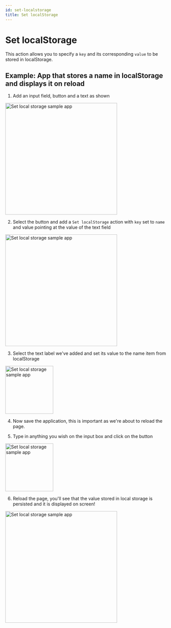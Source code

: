 ```yaml
---
id: set-localstorage
title: Set localStorage
---
```


# Set localStorage

This action allows you to specify a `key` and its corresponding `value` to be stored in localStorage.

## Example: App that stores a name in localStorage and displays it on reload

1. Add an input field, button and a text as shown
<img src="/_images/insight2/actions/localstorage/sample-app-1.png" alt="Set local storage sample app" height="350" />

2. Select the button and add a `Set localStorage` action with `key` set to `name` and value pointing at the value of the text field
<img src="/_images/insight2/actions/localstorage/sample-app-2.png" alt="Set local storage sample app" height="350" />

3. Select the text label we've added and set its value to the name item from localStorage
<img src="/_images/insight2/actions/localstorage/sample-app-3.png" alt="Set local storage sample app" height="150" />

4. Now save the application, this is important as we're about to reload the page.

5. Type in anything you wish on the input box and click on the button
<img src="/_images/insight2/actions/localstorage/sample-app-4.png" alt="Set local storage sample app" height="150" />

6. Reload the page, you'll see that the value stored in local storage is persisted and it is displayed on screen!
<img src="/_images/insight2/actions/localstorage/sample-app-5.png" alt="Set local storage sample app" height="350" />

